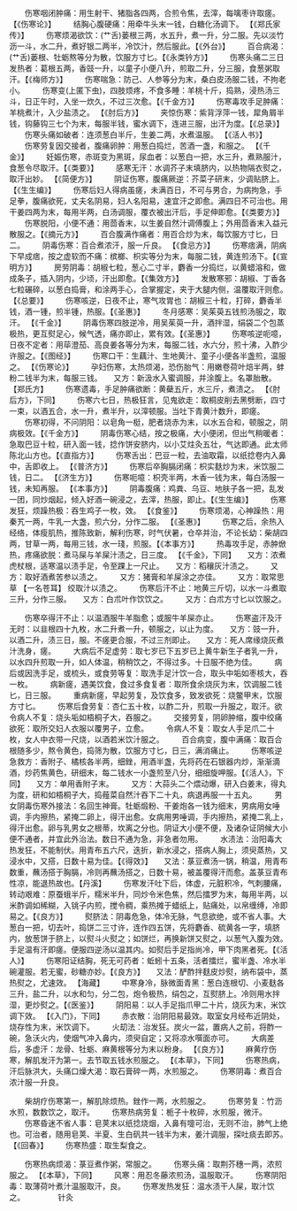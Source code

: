 <!-- { "loadSidebar": true } -->
　　伤寒咽闭肿痛：用生射干、猪脂各四两，合煎令焦，去滓，每噙枣许取瘥。 【《伤寒论》】
　　结胸心腹硬痛：用牵牛头末一钱，白糖化汤调下。 【《郑氏家传》】
　　伤寒烦渴欲饮：(艹舌)蒌根三两，水五升，煮一升，分二服。先以淡竹沥一斗，水二升，煮好银二两半，冷饮汁，然后服此。【《外台》】
　　百合病渴：(艹舌)蒌根、牡蛎熬等分为散，饮服方寸匕。【《永类钤方》】
　　伤寒头痛二三日发热者：葛根五两，香豉一升，以童子小便八升，煎取二升，分三服，食葱粥取汗。【《梅师方》】
　　伤寒喘急：防己、人参等分为末，桑白皮汤服二钱，不拘老小。
　　伤寒变(上匿下虫)，四肢烦疼，不食多睡：羊桃十斤，捣熟，浸热汤三斗，日正午时，入坐一炊久，不过三次愈。【《千金方》】
　　伤寒毒攻手足肿痛：羊桃煮汁，入少盐渍之。 【《肘后方》】
　　夹惊伤寒：紫背浮萍一钱，犀角屑半钱，钩藤钩三七个为末，每服半钱，蜜水调下，连进三服，出汗为度。【《总录》】
　　伤寒头痛如破者：连须葱白半斤，生姜二两，水煮温服。 【《活人书》】
　　伤寒劳复因交接者，腹痛卵肿：用葱白捣烂，苦酒一盏，和服之。 【《千金》】
　　妊娠伤寒，赤斑变为黑斑，尿血者：以葱白一把，水三升，煮熟服汁，食葱令尽取汗。【《类要》】
　　感寒无汗：水调芥子末填脐内，以热物隔衣熨之，取汗出妙。 【《简便方》】
　　阴证伤寒，腹痛厥逆：芥菜子研末，少调贴脐上。 【《生生编》】
　　伤寒后妇人得病虽瘥，未满百日，不可与男合，为病拘急，手足拳，腹痛欲死，丈夫名阴易，妇人名阳易，速宜汗之即愈。满四日不可治也。用干姜四两为末，每用半两，白汤调服，覆衣被出汗后，手足伸即愈。【《类要方》】
　　伤寒脱阳，小便不通：用茴香末，以生姜自然汁调傅腹上；外用茴香末入益元散服之。【《摘元方》】
　　百合腹满作痛者：用百合炒为末，每饮服方寸匕，日二。
　　阴毒伤寒：百合煮浓汗，服一斤良。 【《食忌方》】
　　伤寒痞满，阴病下早成痞，按之虚软而不痛：槟榔、枳实等分为末，每服二钱，黄连煎汤下。【《宣明方》】
　　房劳阴毒：胡椒七粒，葱心二寸半，麝香一分捣烂，以黄蜡溶和，做成条子，插入阴内，少顷，汗出即愈。【《集效方》】
　　发散寒邪：胡椒、丁香各七粒碾碎，以葱白捣膏，和涂两手心，合掌握定，夹于大腿内侧，温覆取汗则愈。【《总要》】
　　伤寒咳逆，日夜不止，寒气攻胃也：胡椒三十粒，打碎，麝香半钱，酒一锺，煎半锺，热服。【《圣惠》】
　　冬月感寒：吴茱萸五钱煎汤服之，取汗。 【《千金》】
　　阴毒伤寒四肢逆冷，用吴茱萸一升，酒拌湿，绢袋二个包蒸极热，更互熨足心，候气透，痛亦即止，累有效。【《圣惠》】
　　伤寒咳逆呃噫，日夜不定者：用荜澄茄、高良姜各等分为末，每服二钱，水六分，煎十沸，入酢少许服之。【《图经》】
　　伤寒口干：生藕汁、生地黄汁、童子小便各半盏煎，温服之。 【《伤寒论》】
　　孕妇伤寒，太热烦渴，恐伤胎气：用嫩卷荷叶焙半两，蚌粉二钱半为末，每服三钱。　　又方：新汲水入蜜调服，并涂腹上。名罩胎散。 【郑氏方】
　　伤寒遗毒，手足肿痛欲断：黄蘗五斤，水三斤，煮渍之。 【《肘后方》，下同】
　　伤寒六七日，热极狂言，见鬼欲走：取桐皮削去黑劈断，四寸一束，以酒五合，水一升，煮半升，以滓顿服。当吐下青黄汁数升，即瘥。
　　伤寒初得，不问阴阳：以皂角一梃，肥者烧赤为末，以水五合和，顿服之，阴病极效。【《千金方》】
　　阴毒伤寒心结，按之极痛，大小便闭，但出气稍暖者：急取巴豆十粒，研入面一钱，捻作饼安脐内，以小艾炷灸五壮，气达即通。此太师陈北山方也。【《直指方》】
　　伤寒舌出：巴豆一粒，去油取霜，以纸捻卷内入鼻中，舌即收上。 【《普济方》】
　　伤寒后卒胸膈闭痛：枳实麸炒为末，米饮服二钱，日二。 【《济生方》】
　　伤寒呃噫：枳壳半两，木香一钱为末，每白汤服一钱，未知再服。 【《本事方》】
　　阴毒腹痛：鸡粪、乌豆、地肤子各一把，乱发一团，同炒烟起，倾入好酒一碗浸之，去滓，热服，即止。【《生生编》】
　　伤寒发狂，烦躁热极：吞生鸡子一枚，效。 【《食鉴》】
　　伤寒烦渴，心神躁热：用秦艽一两，牛乳一大盏，煎六分，分作二服。 【《圣惠》】
　　伤寒之后，余热入经络，体瘦肌热，推陈致新，解利伤寒，时气伏暑，仓卒并治，不论长幼：柴胡四两，甘草一两，每用三钱，水一琖，煎服。【《本事方》】
　　热毒攻手足，赤肿焮热，疼痛欲脱：煮马屎与羊屎汁渍之，日三度。 【《千金》，下同】　　又方：浓煮虎杖根，适寒温以渍手足，令至踝上一尺止。　　又方：稻穰灰汁渍之。
　　又方：取好酒煮苦参以渍之。
　　又方：猪膏和羊屎涂之亦佳。
　　又方：取常思草 【一名苍耳】 绞取汁以渍之。
　　伤寒后汗不止：地黄三斤切，以水一斗煮取三升，分作三服。　　又方：白朮叶作饮饮之。
　　又方：白朮方寸匕以饮服之。

　　伤寒卒得汗不止：以温酒服牛羊脂愈；或服牛羊屎亦止。
　　伤寒盗汗及汗无时：以韭根四十九枚，水二升煮一升，顿服之，以止为度。　　又方：豉一升，以酒二升，渍三日，服。不瘥更合服，不过三剂即止。　　又方：死人席缘烧灰煮汁洗身，瘥。
　　大病后不足虚劳：取七岁已下五岁已上黄牛新生子者乳一升，以水四升煎取一升，如人体温，稍稍饮之，不得过多。十日服不绝为佳。
　　病后或因洗手足，或梳头，或食劳等复：取洗手足汁饮一合，取头中垢如枣核大，吞一枚。
　　病新瘥，遇美饮食，食过多食复者：取所食余烧灰为末，饮调服二钱匕，日三服。
　　重病新瘥，早起劳复，及饮食多，致发欲死：烧鳖甲末，饮服方寸匕。
　　伤寒后食劳复：杏仁五十枚，以酢二升，煎取一升服之，取汗。欲令病人不复：烧头垢如梧桐子大，吞服之。
　　交接劳复，阴卵肿缩，腹中绞痛欲死：取所交妇人衣服以覆男子，立愈。
　　令病人不复：取女人手足爪二十枚，女人中衣带一尺烧，以酒若米饮汁服之。
　　百合病变，腹中满痛：取百合根随多少，熬令黄色，捣筛为散，饮服方寸匕，日三，满消痛止。
　　伤寒咳逆急救方：香附子、橘核各半两，细銼，用酒半盏，先将药在石银器内炒，渐渐滴酒，炒药焦黄色，研细末，每二钱水一小盏煎至八分，细细旋呷服。【《活人》，下同】　　又方：单用香附子末。
　　又方：大蒜头二个煨动爆，研入白姜末，得丸为度，研和如梧桐子大，捣薤菜自然汁吞下二十丸，病退再服一十五丸。
　　男女阴毒伤寒外接法：名回生神膏。牡蛎煅粉、干姜炮各一钱为细末，男病用女唾调，手内擦热，紧掩二卵上，得汗出愈。女病用男唾调，手内擦热，紧掩二乳上，得汗出愈。卵与乳男女之根蒂，坎离之分也。阴证大小便不便，及诸杂证阴候大小便不通者，并宜此外治法。数日不通为急，非急者勿用。
　　水渍法：治阳毒大热发狂，不能制伏。用青布五六尺，迭折，新水浸之，搭病人胸上，须臾蒸热，又浸水中，又搭，日数十易为佳。【《得效》】　　又法：菉豆煮汤一锅，稍温，用青布数重，蘸汤搭于胸膈，冷则再蘸汤搭之，日数十易，被盖覆得汗而愈。盖菉豆青布性凉，能退热故也。【丹溪】
　　伤寒发汗吐下后，体虚，元脏积冷，气刺腰痛，转动艰难：原蚕蛾半斤，糯米半升，同炒令米色焦，然后擂罗为末，每用半两，以米酢调如稀糊，入铫子内煎，搅令稠，乘热摊于蜡纸上，贴痛处，以帛缠缚，冷即易之。【《良方》】
　　熨脐法：阴毒危急，体冷无脉，气息欲绝，或不省人事。大葱白一把，切去叶，捣饼二三寸许，连作四五饼，先将麝香、硫黄各一字，填脐内，放葱饼于脐上，以熨斗火熨之；如饼烂，再换新饼又熨之，以葱气入腹为效。手足温有汗即瘥。便服四逆汤以温其内。如熨后手足指尚冷，甲下肉黑者死。【《活人》】
　　伤寒阳证结胸，死无可药者：蚯蚓十五条，活者擂烂，蜜半盏、冷水半碗灌服。若无蜜，砂糖亦妙。【《良方》】　　又法：酽酢拌麸皮炒熨，纳布袋中，蒸热熨之，尤速效。 【海藏】
　　中寒身冷，脉微面青黑：葱白连根切、小麦麸各三升，盐二升，以水和匀，分二包，炮令极热，绢包之，互熨脐上。冷则用水拌湿，更炒熨之。【《医鉴》】
　　阴阳易：以人手足指爪甲二十片，烧灰为末，米饮调下效。 【《入门》，下同】
　　赤衣散：治阴阳易最效。取室女月经布近阴处，烧存性为末，米饮调下。
　　火刧法：治发狂。炭火一盆，置病人之前，将酢一碗，急沃火内，使烟气冲入鼻内，须臾自定；又将凉水噀面亦可。
　　大病差后，多虚汗：龙骨、牡蛎、麻黄根等分为末以粉身。 【《良方》】
　　麻黄疗伤寒，解肌发汗为第一。去节取五钱水煎服之。 【《本草》，下同】
　　伤寒热病，汗后脉洪大，头痛口燥大渴：取石膏碎一两，水煎服之。
　　伤寒阴毒：煮百合浓汁服一升良。

　　柴胡疗伤寒第一，解肌除烦热。銼作一两，水煎服之。
　　伤寒劳复：竹沥水煎，数数饮之，取汗。
　　伤寒热病劳复：栀子十枚碎，水煎服，微汗。
　　伤寒昏迷不省人事：皂荚末以纸捻烧烟，入鼻有嚏可治，无则不治，肺气上绝也。可治者，随用皂荚、半夏、生白矾共一钱半为末，姜汁调服，探吐痰去即苏。【《回春》】
　　伤寒热盛：取生梨食之。

　　伤寒热病烦渴：菉豆煮作粥，常服之。
　　伤寒头痛：取荆芥穗一两，浓煎服之。 【《本草》，下同】
　　风寒：用忍冬藤浓煎汤，温服取汗。
　　伤寒阴阳毒：取薄荷叶煮汁温服取汗，良。
　　伤寒发热发狂：温水渍干人屎，取汁饮之。
　　　　针灸

